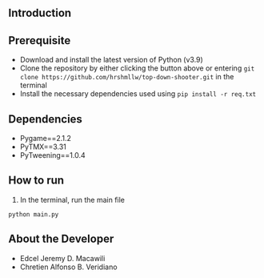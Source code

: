 ## Introduction

## Prerequisite
- Download and install the latest version of Python (v3.9)
- Clone the repository by either clicking the button above or entering `git clone https://github.com/hrshmllw/top-down-shooter.git` in the terminal
- Install the necessary dependencies used using `pip install -r req.txt`

## Dependencies
- Pygame==2.1.2
- PyTMX==3.31
- PyTweening==1.0.4

## How to run
1. In the terminal, run the main file
```
python main.py
```

## About the Developer
- Edcel Jeremy D. Macawili
- Chretien Alfonso B. Veridiano

